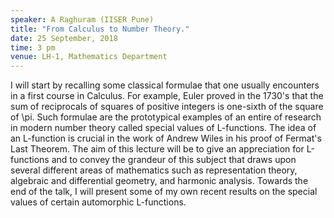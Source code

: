 ```yaml
---
speaker: A Raghuram (IISER Pune)
title: "From Calculus to Number Theory."
date: 25 September, 2018
time: 3 pm
venue: LH-1, Mathematics Department
---
```


I will start by recalling some classical formulae that one usually encounters in a first course in Calculus. For example, Euler proved in the 1730's that the sum of reciprocals of squares of positive integers is one-sixth of the square of \pi. Such formulae are the prototypical examples of an entire of research in modern number theory called special values of L-functions. The idea of an L-function is crucial in the work of Andrew Wiles in his proof of Fermat's Last Theorem. The aim of this lecture will be to give an appreciation for L-functions and to convey the grandeur of this subject that draws upon several different areas of mathematics such as representation theory, algebraic and differential geometry, and harmonic analysis. Towards the end of the talk, I will present some of my own recent results on the special values of certain automorphic L-functions. 


